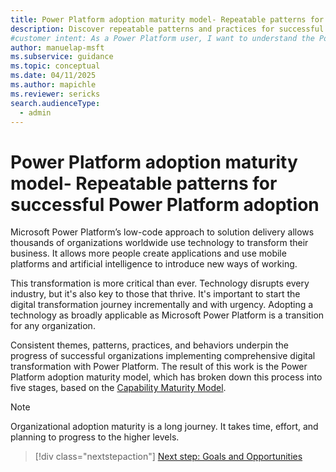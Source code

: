 ```yaml
---
title: Power Platform adoption maturity model- Repeatable patterns for successful Power Platform adoption
description: Discover repeatable patterns and practices for successful Power Platform adoption to drive digital transformation in your organization.
#customer intent: As a Power Platform user, I want to understand the Power Platform adoption maturity model so that I can guide my organization through successful digital transformation.
author: manuelap-msft
ms.subservice: guidance
ms.topic: conceptual
ms.date: 04/11/2025
ms.author: mapichle
ms.reviewer: sericks
search.audienceType: 
  - admin
---
```

# Power Platform adoption maturity model- Repeatable patterns for successful Power Platform adoption

Microsoft Power Platform’s low-code approach to solution delivery allows thousands of organizations worldwide use technology to transform their business. It allows more people create applications and use mobile platforms and artificial intelligence to introduce new ways of working.

This transformation is more critical than ever. Technology disrupts every industry, but it's also key to those that thrive. It's important to start the digital transformation journey incrementally and with urgency. Adopting a technology as broadly applicable as Microsoft Power Platform is a transition for any organization.

Consistent themes, patterns, practices, and behaviors underpin the progress of successful organizations implementing comprehensive digital transformation with Power Platform. The result of this work is the Power Platform adoption maturity model, which has broken down this process into five stages, based on the [Capability Maturity Model](https://en.wikipedia.org/wiki/Capability_Maturity_Model).

> [!NOTE]
> Organizational adoption maturity is a long journey. It takes time, effort, and planning to progress to the higher levels.

> [!div class="nextstepaction"]
> [Next step: Goals and Opportunities](maturity-model-goals.md)
